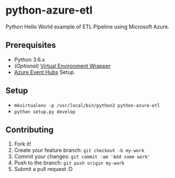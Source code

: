 # python-azure-etl
Python Hello World example of ETL Pipeline using Microsoft Azure.

## Prerequisites

- Python 3.6.x
- _(Optional)_ [Virtual Environment Wrapper](https://python-guide-cn.readthedocs.io/en/latest/dev/virtualenvs.html)
- [Azure Event Hubs](https://docs.microsoft.com/en-us/azure/event-hubs/event-hubs-create) Setup


## Setup

- `mkvirtualenv -p /usr/local/bin/python3 python-azure-etl`
- `python setup.py develop`


## Contributing

1. Fork it!
2. Create your feature branch: `git checkout -b my-work`
3. Commit your changes: `git commit -am 'Add some work'`
4. Push to the branch: `git push origin my-work`
5. Submit a pull request :D
